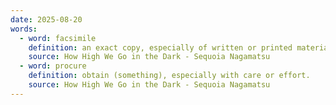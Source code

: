 ```yaml
---
date: 2025-08-20
words:
  - word: facsimile
    definition: an exact copy, especially of written or printed material.
    source: How High We Go in the Dark - Sequoia Nagamatsu
  - word: procure
    definition: obtain (something), especially with care or effort.
    source: How High We Go in the Dark - Sequoia Nagamatsu
---
```

